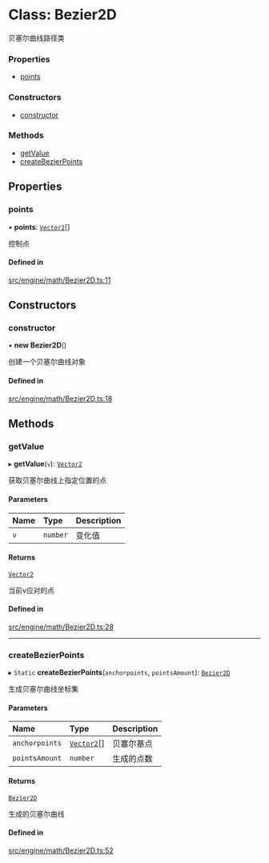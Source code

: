 # Class: Bezier2D

贝塞尔曲线路径类


### Properties

- [points](Bezier2D.md#points)

### Constructors

- [constructor](Bezier2D.md#constructor)

### Methods

- [getValue](Bezier2D.md#getvalue)
- [createBezierPoints](Bezier2D.md#createbezierpoints)

## Properties

### points

• **points**: [`Vector2`](Vector2.md)[]

控制点

#### Defined in

[src/engine/math/Bezier2D.ts:11](https://github.com/Orillusion/orillusion/blob/main/src/engine/math/Bezier2D.ts#L11)

## Constructors

### constructor

• **new Bezier2D**()

创建一个贝塞尔曲线对象

#### Defined in

[src/engine/math/Bezier2D.ts:18](https://github.com/Orillusion/orillusion/blob/main/src/engine/math/Bezier2D.ts#L18)

## Methods

### getValue

▸ **getValue**(`v`): [`Vector2`](Vector2.md)

获取贝塞尔曲线上指定位置的点

#### Parameters

| Name | Type | Description |
| :------ | :------ | :------ |
| `v` | `number` | 变化值 |

#### Returns

[`Vector2`](Vector2.md)

当前v应对的点

#### Defined in

[src/engine/math/Bezier2D.ts:28](https://github.com/Orillusion/orillusion/blob/main/src/engine/math/Bezier2D.ts#L28)

___

### createBezierPoints

▸ `Static` **createBezierPoints**(`anchorpoints`, `pointsAmount`): [`Bezier2D`](Bezier2D.md)

生成贝塞尔曲线坐标集

#### Parameters

| Name | Type | Description |
| :------ | :------ | :------ |
| `anchorpoints` | [`Vector2`](Vector2.md)[] | 贝塞尔基点 |
| `pointsAmount` | `number` | 生成的点数 |

#### Returns

[`Bezier2D`](Bezier2D.md)

生成的贝塞尔曲线

#### Defined in

[src/engine/math/Bezier2D.ts:52](https://github.com/Orillusion/orillusion/blob/main/src/engine/math/Bezier2D.ts#L52)
